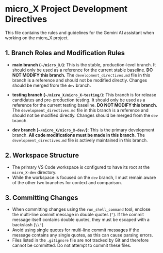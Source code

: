# micro_X Project Development Directives

This file contains the rules and guidelines for the Gemini AI assistant when working on the micro_X project.

## 1. Branch Roles and Modification Rules

- **main branch (`~/micro_X/`)**: This is the stable, production-level branch. It should only be used as a reference for the current stable baseline. **DO NOT MODIFY this branch.** The `development_directives.md` file in this branch is a reference and should not be modified directly. Changes should be merged from the `dev` branch.

- **testing branch (`~/micro_X/micro_X-testing/`)**: This branch is for release candidates and pre-production testing. It should only be used as a reference for the current testing baseline. **DO NOT MODIFY this branch.** The `development_directives.md` file in this branch is a reference and should not be modified directly. Changes should be merged from the `dev` branch.

- **dev branch (`~/micro_X/micro_X-dev/`)**: This is the primary development branch. **All code modifications must be made in this branch.** The `development_directives.md` file is actively maintained in this branch.

## 2. Workspace Structure

- The primary VS Code workspace is configured to have its root at the `micro_X-dev` directory.
- While the workspace is focused on the `dev` branch, I must remain aware of the other two branches for context and comparison.

## 3. Committing Changes

- When committing changes using the `run_shell_command` tool, enclose the multi-line commit message in double quotes (`"`). If the commit message itself contains double quotes, they must be escaped with a backslash (`\\"`).
- Avoid using single quotes for multi-line commit messages if the message contains any single quotes, as this can cause parsing errors.
- Files listed in the `.gitignore` file are not tracked by Git and therefore cannot be committed. Do not attempt to commit these files.
